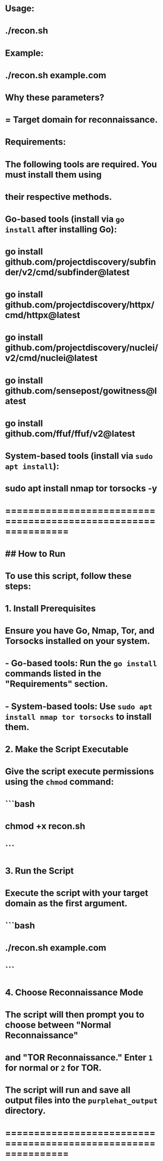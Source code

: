 #  Usage:
#    ./recon.sh <domain>
#
#  Example:
#    ./recon.sh example.com
#
#  Why these parameters?
#    <domain>   = Target domain for reconnaissance.
#
#  Requirements:
#    The following tools are required. You must install them using
#    their respective methods.
#
#    Go-based tools (install via `go install` after installing Go):
#    go install github.com/projectdiscovery/subfinder/v2/cmd/subfinder@latest
#    go install github.com/projectdiscovery/httpx/cmd/httpx@latest
#    go install github.com/projectdiscovery/nuclei/v2/cmd/nuclei@latest
#    go install github.com/sensepost/gowitness@latest
#    go install github.com/ffuf/ffuf/v2@latest
#
#    System-based tools (install via `sudo apt install`):
#    sudo apt install nmap tor torsocks -y
#
# ===============================================================
#
# ## How to Run
#
# To use this script, follow these steps:
#
# **1. Install Prerequisites**
#
# Ensure you have Go, Nmap, Tor, and Torsocks installed on your system.
#
# - **Go-based tools:** Run the `go install` commands listed in the "Requirements" section.
# - **System-based tools:** Use `sudo apt install nmap tor torsocks` to install them.
#
# **2. Make the Script Executable**
#
# Give the script execute permissions using the `chmod` command:
#
# ```bash
# chmod +x recon.sh
# ```
#
# **3. Run the Script**
#
# Execute the script with your target domain as the first argument.
#
# ```bash
# ./recon.sh example.com
# ```
#
# **4. Choose Reconnaissance Mode**
#
# The script will then prompt you to choose between "Normal Reconnaissance"
# and "TOR Reconnaissance." Enter `1` for normal or `2` for TOR.
#
# The script will run and save all output files into the `purplehat_output` directory.
#
# ===============================================================

